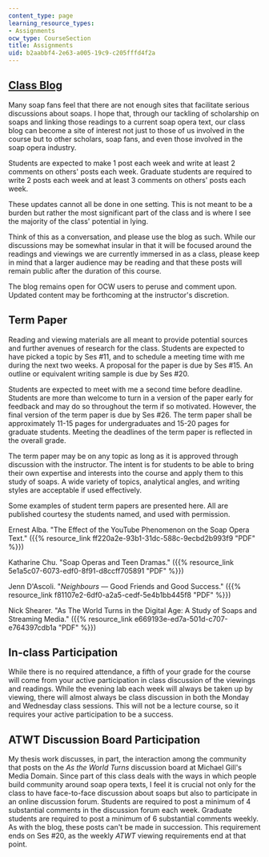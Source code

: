 ```yaml
---
content_type: page
learning_resource_types:
- Assignments
ocw_type: CourseSection
title: Assignments
uid: b2aabbf4-2e63-a005-19c9-c205fffd4f2a
---
```


[Class Blog](http://mitsoaps.wordpress.com/)
--------------------------------------------

Many soap fans feel that there are not enough sites that facilitate serious discussions about soaps. I hope that, through our tackling of scholarship on soaps and linking those readings to a current soap opera text, our class blog can become a site of interest not just to those of us involved in the course but to other scholars, soap fans, and even those involved in the soap opera industry.

Students are expected to make 1 post each week and write at least 2 comments on others' posts each week. Graduate students are required to write 2 posts each week and at least 3 comments on others' posts each week.

These updates cannot all be done in one setting. This is not meant to be a burden but rather the most significant part of the class and is where I see the majority of the class' potential in lying.

Think of this as a conversation, and please use the blog as such. While our discussions may be somewhat insular in that it will be focused around the readings and viewings we are currently immersed in as a class, please keep in mind that a larger audience may be reading and that these posts will remain public after the duration of this course.

The blog remains open for OCW users to peruse and comment upon. Updated content may be forthcoming at the instructor's discretion.

Term Paper
----------

Reading and viewing materials are all meant to provide potential sources and further avenues of research for the class. Students are expected to have picked a topic by Ses #11, and to schedule a meeting time with me during the next two weeks. A proposal for the paper is due by Ses #15. An outline or equivalent writing sample is due by Ses #20.

Students are expected to meet with me a second time before deadline. Students are more than welcome to turn in a version of the paper early for feedback and may do so throughout the term if so motivated. However, the final version of the term paper is due by Ses #26. The term paper shall be approximately 11-15 pages for undergraduates and 15-20 pages for graduate students. Meeting the deadlines of the term paper is reflected in the overall grade.

The term paper may be on any topic as long as it is approved through discussion with the instructor. The intent is for students to be able to bring their own expertise and interests into the course and apply them to this study of soaps. A wide variety of topics, analytical angles, and writing styles are acceptable if used effectively.

Some examples of student term papers are presented here. All are published courtesy the students named, and used with permission.

Ernest Alba. "The Effect of the YouTube Phenomenon on the Soap Opera Text." ({{% resource_link ff220a2e-93b1-31dc-588c-9ecbd2b993f9 "PDF" %}})

Katharine Chu. "Soap Operas and Teen Dramas." ({{% resource_link 5e1a5c07-6073-edf0-8f91-d8ccff705891 "PDF" %}})

Jenn D'Ascoli. "_Neighbours_ — Good Friends and Good Success." ({{% resource_link f81107e2-6df0-a2a5-cedf-5e4b1bb445f8 "PDF" %}})

Nick Shearer. "As The World Turns in the Digital Age: A Study of Soaps and Streaming Media." ({{% resource_link e669193e-ed7a-501d-c707-e764397cdb1a "PDF" %}})

In-class Participation
----------------------

While there is no required attendance, a fifth of your grade for the course will come from your active participation in class discussion of the viewings and readings. While the evening lab each week will always be taken up by viewing, there will almost always be class discussion in both the Monday and Wednesday class sessions. This will not be a lecture course, so it requires your active participation to be a success.

ATWT Discussion Board Participation
-----------------------------------

My thesis work discusses, in part, the interaction among the community that posts on the _As the World Turns_ discussion board at Michael Gill's Media Domain. Since part of this class deals with the ways in which people build community around soap opera texts, I feel it is crucial not only for the class to have face-to-face discussion about soaps but also to participate in an online discussion forum. Students are required to post a minimum of 4 substantial comments in the discussion forum each week. Graduate students are required to post a minimum of 6 substantial comments weekly. As with the blog, these posts can't be made in succession. This requirement ends on Ses #20, as the weekly _ATWT_ viewing requirements end at that point.